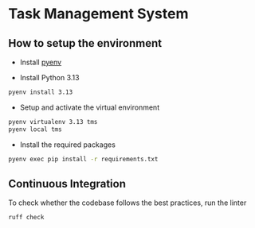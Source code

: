 # Task Management System

## How to setup the environment

* Install [pyenv](https://github.com/pyenv/pyenv#installation)

* Install Python 3.13

```bash
pyenv install 3.13
```

* Setup and activate the virtual environment

```bash
pyenv virtualenv 3.13 tms
pyenv local tms
```

* Install the required packages
```bash
pyenv exec pip install -r requirements.txt 
```

## Continuous Integration

To check whether the codebase follows the best practices, run the linter

```bash
ruff check
```
